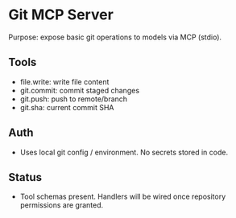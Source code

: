 # Git MCP Server

Purpose: expose basic git operations to models via MCP (stdio).

## Tools
- file.write: write file content
- git.commit: commit staged changes
- git.push: push to remote/branch
- git.sha: current commit SHA

## Auth
- Uses local git config / environment. No secrets stored in code.

## Status
- Tool schemas present. Handlers will be wired once repository permissions are granted.
